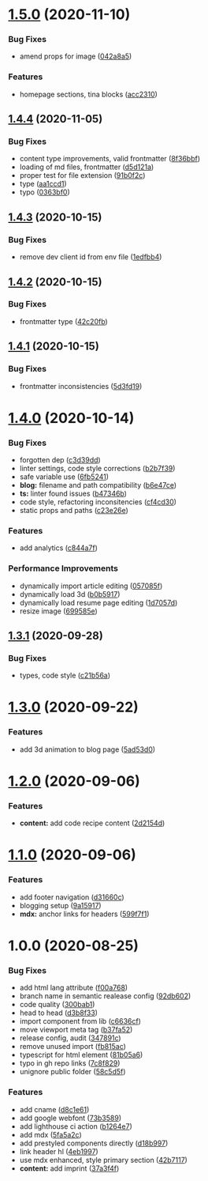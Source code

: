 # [1.5.0](https://github.com/pixelmord/composableweb.github.io/compare/v1.4.4...v1.5.0) (2020-11-10)


### Bug Fixes

* amend props for image ([042a8a5](https://github.com/pixelmord/composableweb.github.io/commit/042a8a59d5aba0f17a38ebf49f4a6003ff109655))


### Features

* homepage sections, tina blocks ([acc2310](https://github.com/pixelmord/composableweb.github.io/commit/acc2310c619349b9b9846d75e04ebc97f0c6f688))

## [1.4.4](https://github.com/pixelmord/composableweb.github.io/compare/v1.4.3...v1.4.4) (2020-11-05)


### Bug Fixes

* content type improvements, valid frontmatter ([8f36bbf](https://github.com/pixelmord/composableweb.github.io/commit/8f36bbf3c36f45fde2663c83251acdea090dd7be))
* loading of md files, frontmatter ([d5d121a](https://github.com/pixelmord/composableweb.github.io/commit/d5d121ad4ac723f511577c04b54f0c35f6efd6c4))
* proper test for file extension ([91b0f2c](https://github.com/pixelmord/composableweb.github.io/commit/91b0f2cfbfbf743c9ab7932f3602b86757b4da34))
* type ([aa1ccd1](https://github.com/pixelmord/composableweb.github.io/commit/aa1ccd1790015dd978685edbe6c2ec85f41696b4))
* typo ([0363bf0](https://github.com/pixelmord/composableweb.github.io/commit/0363bf056f152d3a6798065b7a057f6d2f477df9))

## [1.4.3](https://github.com/pixelmord/composableweb.github.io/compare/v1.4.2...v1.4.3) (2020-10-15)


### Bug Fixes

* remove dev client id from env file ([1edfbb4](https://github.com/pixelmord/composableweb.github.io/commit/1edfbb49d76e56788c3fd36f748a862a00b876f1))

## [1.4.2](https://github.com/pixelmord/composableweb.github.io/compare/v1.4.1...v1.4.2) (2020-10-15)


### Bug Fixes

* frontmatter type ([42c20fb](https://github.com/pixelmord/composableweb.github.io/commit/42c20fbc4d19d068a7ceb52881702f13fe87d15b))

## [1.4.1](https://github.com/pixelmord/composableweb.github.io/compare/v1.4.0...v1.4.1) (2020-10-15)


### Bug Fixes

* frontmatter inconsistencies ([5d3fd19](https://github.com/pixelmord/composableweb.github.io/commit/5d3fd190dedf7c3589a8cac3245b3b0936531663))

# [1.4.0](https://github.com/pixelmord/composableweb.github.io/compare/v1.3.1...v1.4.0) (2020-10-14)


### Bug Fixes

* forgotten dep ([c3d39dd](https://github.com/pixelmord/composableweb.github.io/commit/c3d39ddf76db8ec1c758d2eefb0511212f432532))
* linter settings, code style corrections ([b2b7f39](https://github.com/pixelmord/composableweb.github.io/commit/b2b7f39ffd15da48dfca2713337261e0f64a647f))
* safe variable use ([6fb5241](https://github.com/pixelmord/composableweb.github.io/commit/6fb5241c621197fa86a6b1f56de62c05cb55c92b))
* **blog:** filename and path compatibility ([b6e47ce](https://github.com/pixelmord/composableweb.github.io/commit/b6e47cecd46995712f3434e8f22a8882a17a388a))
* **ts:** linter found issues ([b47346b](https://github.com/pixelmord/composableweb.github.io/commit/b47346b6b1fcb62605aa929d7de124b1d153cfdf))
* code style, refactoring inconsitencies ([cf4cd30](https://github.com/pixelmord/composableweb.github.io/commit/cf4cd30546e61065b733edbd2155f353caa9c5cd))
* static props and paths ([c23e26e](https://github.com/pixelmord/composableweb.github.io/commit/c23e26e716436f096e8ddf9bd0751a1dd9a826ba))


### Features

* add analytics ([c844a7f](https://github.com/pixelmord/composableweb.github.io/commit/c844a7fbcd3a0ee2ba650f8665ad072562fcdba2))


### Performance Improvements

* dynamically import article editing ([057085f](https://github.com/pixelmord/composableweb.github.io/commit/057085f339a68c406a61d01d5ccc6b9d613e8985))
* dynamically load 3d ([b0b5917](https://github.com/pixelmord/composableweb.github.io/commit/b0b591718e32f41ddaa37321b9d9477cf0488a1d))
* dynamically load resume page editing ([1d7057d](https://github.com/pixelmord/composableweb.github.io/commit/1d7057d9b0b35082199a2ce182159550373f453a))
* resize image ([699585e](https://github.com/pixelmord/composableweb.github.io/commit/699585ebf4359f5208e6476f09af130cbb14f450))

## [1.3.1](https://github.com/pixelmord/composableweb.github.io/compare/v1.3.0...v1.3.1) (2020-09-28)


### Bug Fixes

* types, code style ([c21b56a](https://github.com/pixelmord/composableweb.github.io/commit/c21b56a1f9025834b8abf123456dcb4364fa3470))

# [1.3.0](https://github.com/pixelmord/composableweb.github.io/compare/v1.2.0...v1.3.0) (2020-09-22)

### Features

- add 3d animation to blog page ([5ad53d0](https://github.com/pixelmord/composableweb.github.io/commit/5ad53d03e40165013fbe12825cb82c40765a1af6))

# [1.2.0](https://github.com/pixelmord/composableweb.github.io/compare/v1.1.0...v1.2.0) (2020-09-06)

### Features

- **content:** add code recipe content ([2d2154d](https://github.com/pixelmord/composableweb.github.io/commit/2d2154dc78df125b0c93e0d914389fd805f1917a))

# [1.1.0](https://github.com/pixelmord/composableweb.github.io/compare/v1.0.0...v1.1.0) (2020-09-06)

### Features

- add footer navigation ([d31660c](https://github.com/pixelmord/composableweb.github.io/commit/d31660c0ad9993fde3bef30c6236f6616baf6d7e))
- blogging setup ([9a15917](https://github.com/pixelmord/composableweb.github.io/commit/9a15917ca4f592d12ba6d49501aeb390918b2fea))
- **mdx:** anchor links for headers ([599f7f1](https://github.com/pixelmord/composableweb.github.io/commit/599f7f188569d30090be78ee2cf8857f994d2ffc))

# 1.0.0 (2020-08-25)

### Bug Fixes

- add html lang attribute ([f00a768](https://github.com/pixelmord/composableweb.github.io/commit/f00a76888979b9d76dfa67573e0329ad859b1b77))
- branch name in semantic realease config ([92db602](https://github.com/pixelmord/composableweb.github.io/commit/92db60274bf0e5e0601594c925ed24ab5206dfc1))
- code quality ([300bab1](https://github.com/pixelmord/composableweb.github.io/commit/300bab192b8c49bce9209b852dac148541ef336b))
- head to head ([d3b8f33](https://github.com/pixelmord/composableweb.github.io/commit/d3b8f3315a4d50cc7bd603eb9a0d1446d21fa8f7))
- import component from lib ([c6636cf](https://github.com/pixelmord/composableweb.github.io/commit/c6636cfeb73d2dabd14b15a194bd62e849a07b69))
- move viewport meta tag ([b37fa52](https://github.com/pixelmord/composableweb.github.io/commit/b37fa526e7564b567852b2063a3950dd4317026d))
- release config, audit ([347891c](https://github.com/pixelmord/composableweb.github.io/commit/347891c47d592e07607dd103d57569f01d5046b5))
- remove unused import ([fb815ac](https://github.com/pixelmord/composableweb.github.io/commit/fb815ace7f618473f896589bcce7b31595e0c207))
- typescript for html element ([81b05a6](https://github.com/pixelmord/composableweb.github.io/commit/81b05a60bb1122966bb4f2db1a2cfb24bd858429))
- typo in gh repo links ([7c8f829](https://github.com/pixelmord/composableweb.github.io/commit/7c8f8296e95c38854eea32ec7a3df33e50e17c50))
- unignore public folder ([58c5d5f](https://github.com/pixelmord/composableweb.github.io/commit/58c5d5fc8757f14aa9f805ec108e180a9d349613))

### Features

- add cname ([d8c1e61](https://github.com/pixelmord/composableweb.github.io/commit/d8c1e6187e115e691de9148d06179d4d485d8619))
- add google webfont ([73b3589](https://github.com/pixelmord/composableweb.github.io/commit/73b358921d55bfa3a70edde847f69e1580424711))
- add lighthouse ci action ([b1264e7](https://github.com/pixelmord/composableweb.github.io/commit/b1264e7381e609a2d37819c732d0a6fb4de8b756))
- add mdx ([5fa5a2c](https://github.com/pixelmord/composableweb.github.io/commit/5fa5a2c55fb70837a80fcb933414dfdde95f5537))
- add prestyled components directly ([d18b997](https://github.com/pixelmord/composableweb.github.io/commit/d18b997eaf42d7931055d957ffd4eea241fdb8e7))
- link header hl ([4eb1997](https://github.com/pixelmord/composableweb.github.io/commit/4eb19970f02c991ec994c867a9297dd7c11f74e8))
- use mdx enhanced, style primary section ([42b7117](https://github.com/pixelmord/composableweb.github.io/commit/42b7117813a5a8abba7dadc0e76f73e975098a8c))
- **content:** add imprint ([37a3f4f](https://github.com/pixelmord/composableweb.github.io/commit/37a3f4fdc2b8a901eaa325b7c206417f67cf217f))
